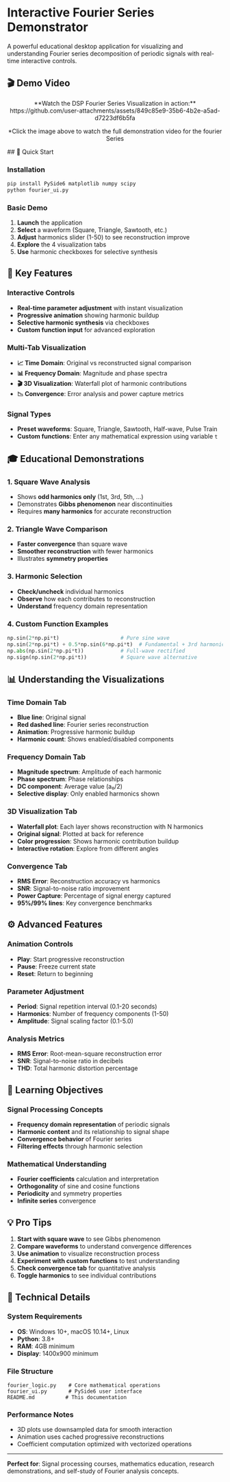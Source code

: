 # Interactive Fourier Series Demonstrator

A powerful educational desktop application for visualizing and understanding Fourier series decomposition of periodic signals with real-time interactive controls.

## 🎬 Demo Video

<div align="center">
**Watch the DSP Fourier Series Visualization in action:**
https://github.com/user-attachments/assets/849c85e9-35b6-4b2e-a5ad-d7223df6b5fa

*Click the image above to watch the full demonstration video for the fourier Series 

</div>
## 🚀 Quick Start

### Installation
```bash
pip install PySide6 matplotlib numpy scipy
python fourier_ui.py
```

### Basic Demo
1. **Launch** the application
2. **Select** a waveform (Square, Triangle, Sawtooth, etc.)
3. **Adjust** harmonics slider (1-50) to see reconstruction improve
4. **Explore** the 4 visualization tabs
5. **Use** harmonic checkboxes for selective synthesis

## 🎯 Key Features

### Interactive Controls
- **Real-time parameter adjustment** with instant visualization
- **Progressive animation** showing harmonic buildup
- **Selective harmonic synthesis** via checkboxes
- **Custom function input** for advanced exploration

### Multi-Tab Visualization
- **📈 Time Domain**: Original vs reconstructed signal comparison
- **📊 Frequency Domain**: Magnitude and phase spectra
- **🎬 3D Visualization**: Waterfall plot of harmonic contributions  
- **📉 Convergence**: Error analysis and power capture metrics

### Signal Types
- **Preset waveforms**: Square, Triangle, Sawtooth, Half-wave, Pulse Train
- **Custom functions**: Enter any mathematical expression using variable `t`

## 🎓 Educational Demonstrations

### 1. Square Wave Analysis
- Shows **odd harmonics only** (1st, 3rd, 5th, ...)
- Demonstrates **Gibbs phenomenon** near discontinuities
- Requires **many harmonics** for accurate reconstruction

### 2. Triangle Wave Comparison
- **Faster convergence** than square wave
- **Smoother reconstruction** with fewer harmonics
- Illustrates **symmetry properties**

### 3. Harmonic Selection
- **Check/uncheck** individual harmonics
- **Observe** how each contributes to reconstruction
- **Understand** frequency domain representation

### 4. Custom Function Examples
```python
np.sin(2*np.pi*t)                    # Pure sine wave
np.sin(2*np.pi*t) + 0.5*np.sin(6*np.pi*t)  # Fundamental + 3rd harmonic
np.abs(np.sin(2*np.pi*t))            # Full-wave rectified
np.sign(np.sin(2*np.pi*t))           # Square wave alternative
```

## 📊 Understanding the Visualizations

### Time Domain Tab
- **Blue line**: Original signal
- **Red dashed line**: Fourier series reconstruction
- **Animation**: Progressive harmonic buildup
- **Harmonic count**: Shows enabled/disabled components

### Frequency Domain Tab
- **Magnitude spectrum**: Amplitude of each harmonic
- **Phase spectrum**: Phase relationships
- **DC component**: Average value (a₀/2)
- **Selective display**: Only enabled harmonics shown

### 3D Visualization Tab
- **Waterfall plot**: Each layer shows reconstruction with N harmonics
- **Original signal**: Plotted at back for reference
- **Color progression**: Shows harmonic contribution buildup
- **Interactive rotation**: Explore from different angles

### Convergence Tab
- **RMS Error**: Reconstruction accuracy vs harmonics
- **SNR**: Signal-to-noise ratio improvement
- **Power Capture**: Percentage of signal energy captured
- **95%/99% lines**: Key convergence benchmarks

## ⚙️ Advanced Features

### Animation Controls
- **Play**: Start progressive reconstruction
- **Pause**: Freeze current state
- **Reset**: Return to beginning

### Parameter Adjustment
- **Period**: Signal repetition interval (0.1-20 seconds)
- **Harmonics**: Number of frequency components (1-50)
- **Amplitude**: Signal scaling factor (0.1-5.0)

### Analysis Metrics
- **RMS Error**: Root-mean-square reconstruction error
- **SNR**: Signal-to-noise ratio in decibels
- **THD**: Total harmonic distortion percentage

## 🎯 Learning Objectives

### Signal Processing Concepts
- **Frequency domain representation** of periodic signals
- **Harmonic content** and its relationship to signal shape
- **Convergence behavior** of Fourier series
- **Filtering effects** through harmonic selection

### Mathematical Understanding
- **Fourier coefficients** calculation and interpretation
- **Orthogonality** of sine and cosine functions
- **Periodicity** and symmetry properties
- **Infinite series** convergence

## 💡 Pro Tips

1. **Start with square wave** to see Gibbs phenomenon
2. **Compare waveforms** to understand convergence differences
3. **Use animation** to visualize reconstruction process
4. **Experiment with custom functions** to test understanding
5. **Check convergence tab** for quantitative analysis
6. **Toggle harmonics** to see individual contributions

## 🔧 Technical Details

### System Requirements
- **OS**: Windows 10+, macOS 10.14+, Linux
- **Python**: 3.8+
- **RAM**: 4GB minimum
- **Display**: 1400x900 minimum

### File Structure
```
fourier_logic.py    # Core mathematical operations
fourier_ui.py       # PySide6 user interface
README.md          # This documentation
```

### Performance Notes
- 3D plots use downsampled data for smooth interaction
- Animation uses cached progressive reconstructions
- Coefficient computation optimized with vectorized operations

---

**Perfect for**: Signal processing courses, mathematics education, research demonstrations, and self-study of Fourier analysis concepts.
